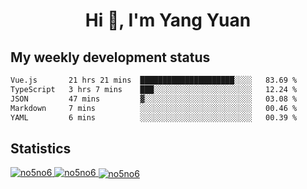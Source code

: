 <h1 align="center">Hi 👋, I'm Yang Yuan</h1>


## My weekly development status
<!--START_SECTION:waka-->

```txt
Vue.js       21 hrs 21 mins  █████████████████████░░░░   83.69 %
TypeScript   3 hrs 7 mins    ███░░░░░░░░░░░░░░░░░░░░░░   12.24 %
JSON         47 mins         ▓░░░░░░░░░░░░░░░░░░░░░░░░   03.08 %
Markdown     7 mins          ░░░░░░░░░░░░░░░░░░░░░░░░░   00.46 %
YAML         6 mins          ░░░░░░░░░░░░░░░░░░░░░░░░░   00.39 %
```

<!--END_SECTION:waka-->

## Statistics
<a href="https://github.com/anuraghazra/github-readme-stats">
  <img src="https://github-readme-stats.vercel.app/api/top-langs/?username=no5no6&theme=dracula" alt="no5no6">
</a>
<a href="https://github.com/anuraghazra/github-readme-stats">
  <img src="https://github-readme-stats.vercel.app/api?username=no5no6&show_icons=true&theme=dracula&line_height=40" alt="no5no6">
</a>
<a href="https://github.com/anuraghazra/github-readme-stats">
  <img align="center" src="https://github-readme-streak-stats.herokuapp.com/?user=no5no6&theme=dracula" alt="no5no6" />
</a>